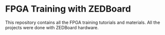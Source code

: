 # FPGA Training with ZEDBoard
This repository contains all the FPGA training tutorials and materials. All the projects were done with ZEDBoard hardware.
